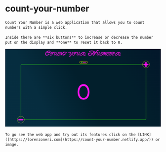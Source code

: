 # count-your-number

```
Count Your Number is a web application that allows you to count numbers with a simple click.

Inside there are **six buttons** to increase or decrease the number put on the display and **one** to reset it back to 0.
```

<a href="https://count-your-number.netlify.app/" target="_blank"><img src="./assets/images/screenshot.png" alt="This is a preview of Count your Number"></a>

```
To go see the web app and try out its features click on the [LINK]([https://lorenzoneri.com](https://count-your-number.netlify.app/)) or image.
```
